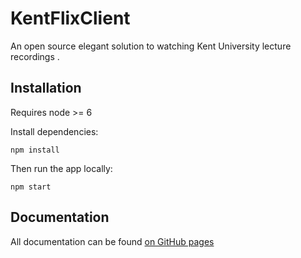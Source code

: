 # KentFlixClient
An open source elegant solution to watching Kent University lecture recordings .

## Installation
Requires node >= 6

Install dependencies:

	npm install
Then run the app locally:

	npm start

## Documentation
All documentation can be found [on GitHub pages](https://kentcompsoc.github.io/KentFlixClient/kent-flix-client/)